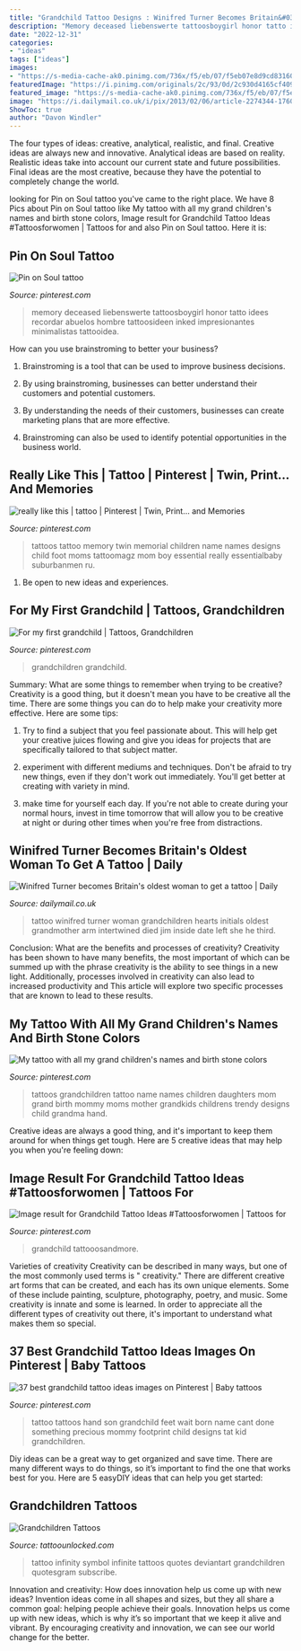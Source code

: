 ```yaml
---
title: "Grandchild Tattoo Designs : Winifred Turner Becomes Britain&#039;s Oldest Woman To Get A Tattoo"
description: "Memory deceased liebenswerte tattoosboygirl honor tatto idees recordar abuelos hombre tattoosideen inked impresionantes minimalistas tattooidea"
date: "2022-12-31"
categories:
- "ideas"
tags: ["ideas"]
images:
- "https://s-media-cache-ak0.pinimg.com/736x/f5/eb/07/f5eb07e8d9cd83160aa4c176082f06c3--child-name-tattoos-twin-tattoos.jpg"
featuredImage: "https://i.pinimg.com/originals/2c/93/0d/2c930d4165cf40960862ceaa634ba740.jpg"
featured_image: "https://s-media-cache-ak0.pinimg.com/736x/f5/eb/07/f5eb07e8d9cd83160aa4c176082f06c3--child-name-tattoos-twin-tattoos.jpg"
image: "https://i.dailymail.co.uk/i/pix/2013/02/06/article-2274344-17609B12000005DC-484_634x443.jpg"
ShowToc: true
author: "Davon Windler"
---
```



The four types of ideas: creative, analytical, realistic, and final.
Creative ideas are always new and innovative. Analytical ideas are based on reality. Realistic ideas take into account our current state and future possibilities. Final ideas are the most creative, because they have the potential to completely change the world.

	

		
looking for Pin on Soul tattoo you've came to the right place. We have 8 Pics about Pin on Soul tattoo like My tattoo with all my grand children&#039;s names and birth stone colors, Image result for Grandchild Tattoo Ideas #Tattoosforwomen | Tattoos for and also Pin on Soul tattoo. Here it is:
		
    
## Pin On Soul Tattoo

<img loading=lazy src="https://i.pinimg.com/736x/fa/22/21/fa22219a6323c8f43dc0a07619ab07e6.jpg" onerror="this.onerror=null;this.src='https://tse1.mm.bing.net/th?id=OIP.WZfuB0b8U0OhtmsM6vxT1QHaHL&amp;pid=15.1';" alt="Pin on Soul tattoo">

_Source: pinterest.com_

>memory deceased liebenswerte tattoosboygirl honor tatto idees recordar abuelos hombre tattoosideen inked impresionantes minimalistas tattooidea. 

	

How can you use brainstroming to better your business?
1. Brainstroming is a tool that can be used to improve business decisions.
2. By using brainstroming, businesses can better understand their customers and potential customers.

3. By understanding the needs of their customers, businesses can create marketing plans that are more effective.

4. Brainstroming can also be used to identify potential opportunities in the business world.

    
## Really Like This | Tattoo | Pinterest | Twin, Print... And Memories

<img loading=lazy src="https://s-media-cache-ak0.pinimg.com/736x/f5/eb/07/f5eb07e8d9cd83160aa4c176082f06c3--child-name-tattoos-twin-tattoos.jpg" onerror="this.onerror=null;this.src='https://tse1.mm.bing.net/th?id=OIP.vupIsrS1jxZz3XWkxfENzwHaFh&amp;pid=15.1';" alt="really like this | tattoo | Pinterest | Twin, Print... and Memories">

_Source: pinterest.com_

>tattoos tattoo memory twin memorial children name names designs child foot moms tattoomagz mom boy essential really essentialbaby suburbanmen ru. 

	

1. Be open to new ideas and experiences.

    
## For My First Grandchild | Tattoos, Grandchildren

<img loading=lazy src="https://i.pinimg.com/736x/09/20/8d/09208d109d6900c9d585172899224bee--grandchildren.jpg" onerror="this.onerror=null;this.src='https://tse2.mm.bing.net/th?id=OIP.0XF3XcqWNVWzHmgaNyZCaQHaJ3&amp;pid=15.1';" alt="For my first grandchild | Tattoos, Grandchildren">

_Source: pinterest.com_

>grandchildren grandchild. 

	

Summary: What are some things to remember when trying to be creative?
Creativity is a good thing, but it doesn't mean you have to be creative all the time. There are some things you can do to help make your creativity more effective. Here are some tips:
1. Try to find a subject that you feel passionate about. This will help get your creative juices flowing and give you ideas for projects that are specifically tailored to that subject matter.

2. experiment with different mediums and techniques. Don't be afraid to try new things, even if they don't work out immediately. You'll get better at creating with variety in mind.

3. make time for yourself each day. If you're not able to create during your normal hours, invest in time tomorrow that will allow you to be creative at night or during other times when you're free from distractions.

    
## Winifred Turner Becomes Britain&#039;s Oldest Woman To Get A Tattoo | Daily

<img loading=lazy src="https://i.dailymail.co.uk/i/pix/2013/02/06/article-2274344-17609B12000005DC-484_634x443.jpg" onerror="this.onerror=null;this.src='https://tse3.mm.bing.net/th?id=OIP.8k-s5QW76PZDZWZ3U945tAEsDR&amp;pid=15.1';" alt="Winifred Turner becomes Britain&#039;s oldest woman to get a tattoo | Daily">

_Source: dailymail.co.uk_

>tattoo winifred turner woman grandchildren hearts initials oldest grandmother arm intertwined died jim inside date left she he third. 

	

Conclusion: What are the benefits and processes of creativity?
Creativity has been shown to have many benefits, the most important of which can be summed up with the phrase creativity is the ability to see things in a new light. Additionally, processes involved in creativity can also lead to increased productivity and This article will explore two specific processes that are known to lead to these results.

    
## My Tattoo With All My Grand Children&#039;s Names And Birth Stone Colors

<img loading=lazy src="https://i.pinimg.com/originals/8c/e8/9b/8ce89bcfb06b807586b9ba07bed8ea32.jpg" onerror="this.onerror=null;this.src='https://tse4.mm.bing.net/th?id=OIP.1e3r-FGOQKIWFgo-EgBt_wHaNK&amp;pid=15.1';" alt="My tattoo with all my grand children&#039;s names and birth stone colors">

_Source: pinterest.com_

>tattoos grandchildren tattoo name names children daughters mom grand birth mommy moms mother grandkids childrens trendy designs child grandma hand. 

	

Creative ideas are always a good thing, and it's important to keep them around for when things get tough. Here are 5 creative ideas that may help you when you're feeling down: 

    
## Image Result For Grandchild Tattoo Ideas #Tattoosforwomen | Tattoos For

<img loading=lazy src="https://i.pinimg.com/originals/2c/93/0d/2c930d4165cf40960862ceaa634ba740.jpg" onerror="this.onerror=null;this.src='https://tse2.mm.bing.net/th?id=OIP.elN-Dy9L5e5rM0MNRdvjVAHaHa&amp;pid=15.1';" alt="Image result for Grandchild Tattoo Ideas #Tattoosforwomen | Tattoos for">

_Source: pinterest.com_

>grandchild tattooosandmore. 

	

Varieties of creativity
Creativity can be described in many ways, but one of the most commonly used terms is " creativity." There are different creative art forms that can be created, and each has its own unique elements. Some of these include painting, sculpture, photography, poetry, and music. Some creativity is innate and some is learned. In order to appreciate all the different types of creativity out there, it's important to understand what makes them so special.

    
## 37 Best Grandchild Tattoo Ideas Images On Pinterest | Baby Tattoos

<img loading=lazy src="https://i.pinimg.com/736x/aa/c4/9f/aac49fd312354cd6d35650304282ccc0--kid-tattoos-mommy-tattoos.jpg" onerror="this.onerror=null;this.src='https://tse2.mm.bing.net/th?id=OIP.NYX6E6hBNjeN3-hyUEdeKAHaNJ&amp;pid=15.1';" alt="37 best grandchild tattoo ideas images on Pinterest | Baby tattoos">

_Source: pinterest.com_

>tattoo tattoos hand son grandchild feet wait born name cant done something precious mommy footprint child designs tat kid grandchildren. 

	

Diy ideas can be a great way to get organized and save time. There are many different ways to do things, so it’s important to find the one that works best for you. Here are 5 easyDIY ideas that can help you get started: 

    
## Grandchildren Tattoos

<img loading=lazy src="https://www.tattoounlocked.com/images/bc/bc891056a002eaac6c2dc83d8f1e04c2.jpeg" onerror="this.onerror=null;this.src='https://tse1.mm.bing.net/th?id=OIP.Jt5IUZ6ZiHvmk2xfjKEXKgHaFj&amp;pid=15.1';" alt="Grandchildren Tattoos">

_Source: tattoounlocked.com_

>tattoo infinity symbol infinite tattoos quotes deviantart grandchildren quotesgram subscribe. 

	

Innovation and creativity: How does innovation help us come up with new ideas?
Invention ideas come in all shapes and sizes, but they all share a common goal: helping people achieve their goals. Innovation helps us come up with new ideas, which is why it’s so important that we keep it alive and vibrant. By encouraging creativity and innovation, we can see our world change for the better.

